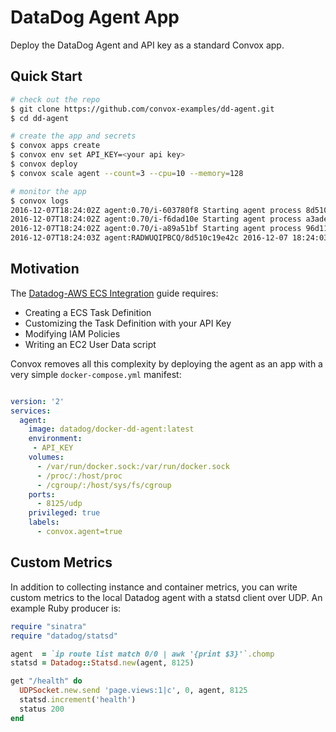 # DataDog Agent App

Deploy the DataDog Agent and API key as a standard Convox app.

## Quick Start

```bash
# check out the repo
$ git clone https://github.com/convox-examples/dd-agent.git
$ cd dd-agent

# create the app and secrets
$ convox apps create
$ convox env set API_KEY=<your api key>
$ convox deploy
$ convox scale agent --count=3 --cpu=10 --memory=128

# monitor the app
$ convox logs
2016-12-07T18:24:02Z agent:0.70/i-603780f8 Starting agent process 8d510c19e42c
2016-12-07T18:24:02Z agent:0.70/i-f6dad10e Starting agent process a3ade3d781d1
2016-12-07T18:24:02Z agent:0.70/i-a89a51bf Starting agent process 96d1195ed218
2016-12-07T18:24:03Z agent:RADWUQIPBCQ/8d510c19e42c 2016-12-07 18:24:03,173 INFO supervisord started with pid 1
```

## Motivation

The [Datadog-AWS ECS Integration](http://docs.datadoghq.com/integrations/ecs/) guide requires:

* Creating a ECS Task Definition
* Customizing the Task Definition with your API Key
* Modifying IAM Policies
* Writing an EC2 User Data script

Convox removes all this complexity by deploying the agent as an app with a very simple `docker-compose.yml` manifest:

```yaml

version: '2'
services:
  agent:
    image: datadog/docker-dd-agent:latest
    environment:
     - API_KEY
    volumes:
      - /var/run/docker.sock:/var/run/docker.sock
      - /proc/:/host/proc
      - /cgroup/:/host/sys/fs/cgroup
    ports:
      - 8125/udp
    privileged: true
    labels:
      - convox.agent=true
```

## Custom Metrics

In addition to collecting instance and container metrics, you can write custom metrics to the local Datadog agent with a statsd client over UDP. An example Ruby producer is:

```ruby
require "sinatra"
require "datadog/statsd"

agent  = `ip route list match 0/0 | awk '{print $3}'`.chomp
statsd = Datadog::Statsd.new(agent, 8125)

get "/health" do
  UDPSocket.new.send 'page.views:1|c', 0, agent, 8125
  statsd.increment('health')
  status 200
end
```
